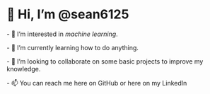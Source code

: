 <h1> 👋 Hi, I’m @sean6125 </h1>
  <div>
      <p> - 👀 I’m interested in <i>machine learning</i>. </p}
  </div>
  <div>
      <p> - 🌱 I’m currently learning how to do anything. </p>
  </div>
  <div>
      <p> - 💞️ I’m looking to collaborate on some basic projects to improve my knowledge. </p>
  </div>
  <div>
      <p> - 📫 You can reach me here on GitHub or here on my LinkedIn </p>
  </div>



<!---
sean6125/sean6125 is a ✨ special ✨ repository because its `README.md` (this file) appears on your GitHub profile.
You can click the Preview link to take a look at your changes.
--->
